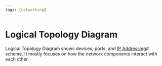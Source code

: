 ```yaml
---
tags: [networking]
---
```


# Logical Topology Diagram

Logical Topology Diagram shows devices, ports, and
[IP Addressing](202206281021.md)# scheme. It mostly focuses on how the network
components interact with each other.
